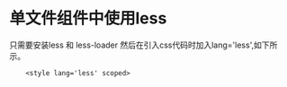 # 单文件组件中使用less

只需要安装less 和 less-loader
然后在引入css代码时加入lang='less',如下所示。

        <style lang='less' scoped>

